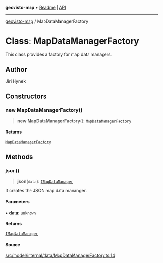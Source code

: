 **geovisto-map** • [Readme](../README.md) \| [API](../globals.md)

***

[geovisto-map](../README.md) / MapDataManagerFactory

# Class: MapDataManagerFactory

This class provides a factory for map data managers.

## Author

Jiri Hynek

## Constructors

### new MapDataManagerFactory()

> **new MapDataManagerFactory**(): [`MapDataManagerFactory`](MapDataManagerFactory.md)

#### Returns

[`MapDataManagerFactory`](MapDataManagerFactory.md)

## Methods

### json()

> **json**(`data`): [`IMapDataManager`](../interfaces/IMapDataManager.md)

It creates the JSON map data mananger.

#### Parameters

• **data**: `unknown`

#### Returns

[`IMapDataManager`](../interfaces/IMapDataManager.md)

#### Source

[src/model/internal/data/MapDataManagerFactory.ts:14](https://github.com/geovisto/geovisto-map/blob/e22d774889dbc28cc1ec62933ecf6bab6690f172/src/model/internal/data/MapDataManagerFactory.ts#L14)
